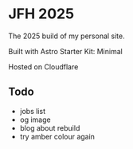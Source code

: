 # JFH 2025

The 2025 build of my personal site.

Built with Astro Starter Kit: Minimal

Hosted on Cloudflare


## Todo

- jobs list
- og image
- blog about rebuild
- try amber colour again
